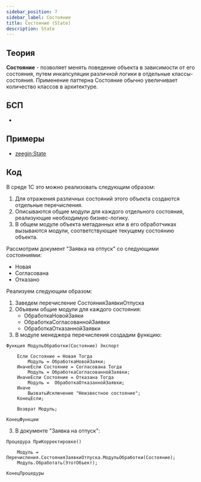 ```yaml
---
sidebar_position: 7
sidebar_label: Состояние
title: Состояние (State)
description: State
---
```

## Теория
**Состояние** - позволяет менять поведение объекта в зависимости от его состояния, путем инкапсуляции различной логики в отдельные классы-состояния. Применение паттерна Состояние обычно увеличивает количество классов в архитектуре.

## БСП
- 

## Примеры
- [zeegin:State](https://github.com/zeegin/DesignPatterns/tree/master/State)

## Код
В среде 1С это можно реализовать следующим образом:
1. Для отражения различных состояний этого объекта создаются отдельные перечисления.
2. Описываются общие модули для каждого отдельного состояния, реализующие необходимую бизнес-логику.
3. В общем модуле объекта метаданных или в его обработчиках вызываются модули, соответствующие текущему состоянию объекта.

Рассмотрим документ "Заявка на отпуск" со следующими состояниями:
- Новая
- Согласована
- Отказано

Реализуем следующим образом:
1. Заведем перечисление СостоянияЗаявкиОтпуска
2. Объявим общие модули для каждого состояния:
    - ОбработкаНовойЗаяки
    - ОбработкаСогласованнойЗаявки
    - ОбработкаОтказаннойЗаявки
3. В модуле менеджера перечисления создадим функцию:
```
Функция МодульОбработки(Состояние) Экспорт

    Если Состояние = Новая Тогда  
        Модуль = ОбработкаНовойЗаяки;
    ИначеЕсли Состояние = Согласована Тогда
        Модуль = ОбработкаСогласованнойЗаявки;
    ИначеЕсли Состояние = Отказана Тогда
        Модуль =  ОбработкаОтказаннойЗаявки;
    Иначе
        ВызватьИсключение "Неизвестное состояние";
    КонецЕсли;

    Возврат Модуль;

КонецФункции
```
3. В документе "Заявка на отпуск":
```    
Процедура ПриКорректировке()

    Модуль = Перечисления.СостоянияЗаявкиОтпуска.МодульОбработки(Состояние);
    Модуль.Обработать(ЭтотОбъект);

КонецПроцедуры
```
